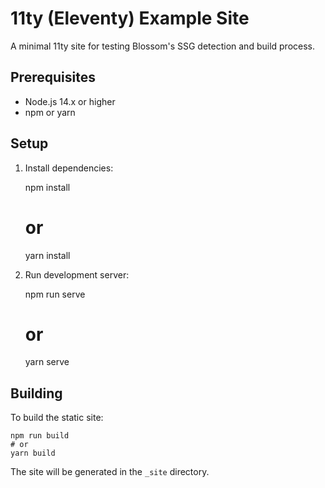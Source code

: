 # 11ty (Eleventy) Example Site

A minimal 11ty site for testing Blossom's SSG detection and build process.

## Prerequisites

- Node.js 14.x or higher
- npm or yarn

## Setup

1. Install dependencies:

    npm install
    # or
    yarn install

2. Run development server:

    npm run serve
    # or
    yarn serve

## Building

To build the static site:

    npm run build
    # or
    yarn build

The site will be generated in the `_site` directory.